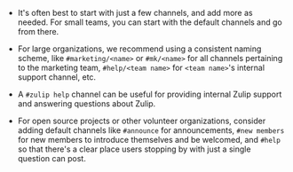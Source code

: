 * It's often best to start with just a few channels, and add more as
  needed. For small teams, you can start with the default channels
  and go from there.

* For large organizations, we recommend using a consistent naming
  scheme, like `#marketing/<name>` or `#mk/<name>` for all channels
  pertaining to the marketing team, `#help/<team name>` for
  `<team name>`'s internal support channel, etc.

* A `#zulip help` channel can be useful for providing internal Zulip
  support and answering questions about Zulip.

* For open source projects or other volunteer organizations, consider
  adding default channels like `#announce` for announcements, `#new
  members` for new members to introduce themselves and be welcomed,
  and `#help` so that there's a clear place users stopping by with
  just a single question can post.
